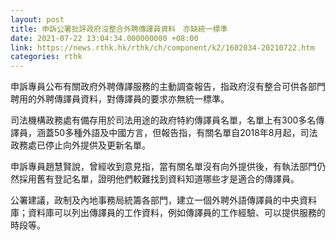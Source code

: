 ```yaml
---
layout: post
title: 申訴公署批評政府沒整合外聘傳譯員資料　亦缺統一標準
date: 2021-07-22 13:04:34.000000000 +08:00
link: https://news.rthk.hk/rthk/ch/component/k2/1602034-20210722.htm
categories: rthk
---
```


申訴專員公布有關政府外聘傳譯服務的主動調查報告，指政府沒有整合可供各部門聘用的外聘傳譯員資料，對傳譯員的要求亦無統一標準。

司法機構政務處有備存用於司法用途的政府特約傳譯員名單，名單上有300多名傳譯員，涵蓋50多種外語及中國方言，但報告指，有關名單自2018年8月起，司法政務處已停止向外提供及更新名單。
 
申訴專員趙慧賢說，曾經收到意見指，當有關名單沒有向外提供後，有執法部門仍然採用舊有登記名單，證明他們較難找到資料知道哪些才是適合的傳譯員。

公署建議，政制及內地事務局統籌各部門，建立一個外聘外語傳譯員的中央資料庫；資料庫可以列出傳譯員的工作資料，例如傳譯員的工作經驗、可以提供服務的時段等。
